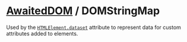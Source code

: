 # [AwaitedDOM](/docs/basic-interfaces/awaited-dom) <span>/</span> DOMStringMap

<div class='overview'><span class="seoSummary">Used by the </span><a href="/en-US/docs/Web/API/HTMLElement/dataset" title="The documentation about this has not yet been written; please consider contributing!"><code>HTMLElement.dataset</code></a><span class="seoSummary"> attribute to represent data for custom attributes added to elements.</span></div>
